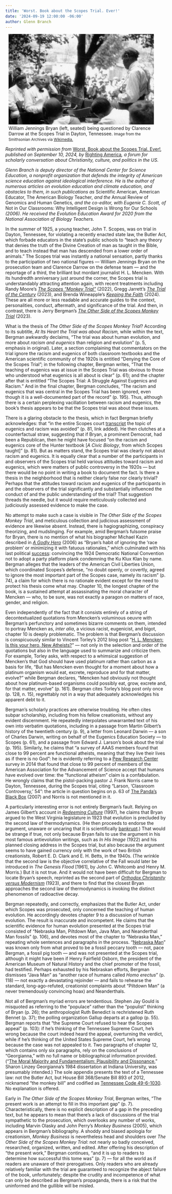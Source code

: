 ```yaml
---
title: 'Worst. Book about the Scopes Trial. Ever!'
date: '2024-09-19 12:00:00 -06:00'
author: Glenn Branch
---
```


<figure class="on-the-left-side" style="margin-top: 10px; margin-right: 40px; margin-bottom: 10px; margin-left: 10px;">
<img src="/uploads/2024/Branch_Worst_Book_600.jpg" alt="Bryan being questioned by Darrow"/>
<figcaption>William Jennings Bryan (left, seated) being questioned by Clarence Darrow at the Scopes Trial in Dayton, Tennessee. <small>Image from the Smithsonian Archives via <a href="https://commons.wikimedia.org/wiki/File:Tennessee_v._John_T._Scopes_Trial-_Outdoor_proceedings_on_July_20,_1925,_showing_William_Jennings_Bryan_and_Clarence_Darrow._(2_of_4_photos)_(2898243103)_crop.jpg"> Wikimedia.</a></small>
</figcaption>
</figure>

<p><i>Reprinted with permission from </i><a href=https://rightingamerica.net/worst-book-about-the-scopes-trial-ever/>Worst. Book about the Scopes Trial. Ever!</a><i>, published on September 10, 2024, by </i><a href="Righting America">Righting America</a><i>, a forum for scholarly conversation about Christianity, culture, and politics in the US.</i></p>

<p><i>Glenn Branch is deputy director of the National Center for Science Education, a nonprofit organization that defends the integrity of American science education against ideological interference. He is the author of numerous articles on evolution education and climate education, and obstacles to them, in such publications as </i>Scientific American, American Educator, The American Biology Teacher<i>, and the </i>Annual Review of Genomics and Human Genetics<i>, and the co-editor, with Eugenie C. Scott, of </i>Not in Our Classrooms: Why Intelligent Design is Wrong for Our Schools<i> (2006). He received the Evolution Education Award for 2020 from the National Association of Biology Teachers.</i></p>

<p>In the summer of 1925, a young teacher, John T. Scopes, was on trial in Dayton, Tennessee, for violating a recently enacted state law, the Butler Act, which forbade educators in the state&rsquo;s public schools to &ldquo;teach any theory that denies the truth of the Divine Creation of man as taught in the Bible, and to teach instead that man has descended from a lower order of animals.&rdquo; The Scopes trial was instantly a national sensation, partly thanks to the participation of two national figures &mdash; William Jennings Bryan on the prosecution team and Clarence Darrow on the defense team &mdash; and the reportage of a third, the brilliant but mordant journalist H. L. Mencken. With its hundredth anniversary just around the corner, the Scopes trial is understandably attracting attention again, with recent treatments including Randy Moore&rsquo;s <a href="https://www.bloomsbury.com/in/scopes-monkey-trial-9798216184171/"><em>The Scopes &ldquo;Monkey Trial&rdquo;</em></a> (2022), Gregg Jarrett&rsquo;s <a href="https://www.simonandschuster.com/books/The-Trial-of-the-Century/Gregg-Jarrett/9781982198572"><em>The Trial of the Century</em></a> (2023), and Brenda Wineapple&rsquo;s <a href="https://www.penguinrandomhouse.com/books/648098/keeping-the-faith-by-brenda-wineapple/"><em>Keeping the Faith</em></a> (2024). These are all more or less readable and accurate guides to the context, personalities, conduct, aftermath, and significance of the trial. And then, in contrast, there is Jerry Bergman&rsquo;s <a href="https://wipfandstock.com/9798385200887/the-other-side-of-the-scopes-monkey-trial/"><em>The Other Side of the Scopes Monkey Trial</em></a> (2023).</p>

<p>What is the thesis of <em>The Other Side of the Scopes Monkey Trial</em>? According to its subtitle, <em>At Its Heart the Trial was about Racism,</em> while within the text, Bergman awkwardly declaims, &ldquo;The trial was about human evolution, and more about <em>racism and eugenics</em> than religion and evolution&rdquo; (p. 5, emphasis in original). Later, a section complaining that commentators on the trial ignore the racism and eugenics of both classroom textbooks and the American scientific community of the 1920s is entitled &ldquo;Denying the Core of the Scopes Trial&rdquo;; in the following chapter, Bergman writes, &ldquo;That the teaching of eugenics was at issue in the Scopes Trial was obvious to those who understood what eugenics is all about is clear&rdquo; (p. 61); and the chapter after that is entitled &ldquo;The Scopes Trial: A Struggle Against Eugenics and Racism.&rdquo; And in the final chapter, Bergman concludes, &ldquo;The racism and eugenics that was central in the Scopes Trial has been ignored, even though it is a well-documented part of the record&rdquo; (p. 195). Thus, although there is a certain perplexing vacillation between racism and eugenics, the book&rsquo;s thesis appears to be that the Scopes trial was about these issues.</p>

<!--more-->

<p>There is a glaring obstacle to the thesis, which in fact Bergman briefly acknowledges: that &ldquo;in the entire Scopes court <a href="https://profjoecain.net/scopes-monkey-trial-1925-complete-trial-transcripts/">transcript</a> the topic of eugenics and racism was avoided&rdquo; (p. 81, link added). He then clutches at a counterfactual straw, suggesting that if Bryan, a prominent Democrat, had been a Republican, then he might have focused &ldquo;on the racism and eugenics core of the Hunter textbook [<em>A Civic Biology</em>, from which Scopes taught]&rdquo; (p. 81). But as matters stand, the Scopes trial was clearly not about racism and eugenics. It is equally clear that a number of the participants in and observers of the Scopes trial held various attitudes toward racism and eugenics, which were matters of public controversy in the 1920s &mdash; but there would be no point in writing a book to document the fact. Is there a thesis in the neighborhood that is neither clearly false nor clearly trivial? Perhaps that the attitudes toward racism and eugenics of the participants in and the observers of the trial significantly and substantially influenced the conduct of and the public understanding of the trial? That suggestion threads the needle, but it would require meticulously collected and judiciously assessed evidence to make the case.</p>

<p>No attempt to make such a case is visible in <em>The Other Side of the Scopes Monkey Trial</em>, and meticulous collection and judicious assessment of evidence are likewise absent. Instead, there is hagiographizing, conspiracy theorizing, and mudslinging. For example, amid Bergman&rsquo;s fulsome praise for Bryan, there is no mention of what his biographer Michael Kazin described in <a href="https://www.penguinrandomhouse.com/books/90625/a-godly-hero-by-michael-kazin/9780307424358/"><em>A Godly Hero</em></a> (2006) as &ldquo;Bryan&rsquo;s habit of ignoring the &lsquo;race problem&rsquo; or minimizing it with fatuous rationales,&rdquo; which culminated with his last political <a href="https://newrepublic.com/article/183009/craziest-convention-american-history">success</a>: convincing the 1924 Democratic National Convention not to adopt a party platform plank condemning the Ku Klux Klan by name. Bergman alleges that the leaders of the American Civil Liberties Union, which coordinated Scopes&rsquo;s defense, &ldquo;no doubt openly, or covertly, agreed to ignore the most important part of the Scopes case, namely its racism&rdquo; (p. 74), a claim for which there is no rationale evident except for the need to protect his thesis come what may. Chapter 10, the longest chapter of the book, is a sustained attempt at assassinating the moral character of Mencken &mdash; who, to be sure, was not exactly a paragon on matters of race, gender, and religion.</p>

<p>Even independently of the fact that it consists entirely of a string of decontextualized quotations from Mencken&rsquo;s voluminous oeuvre with Bergman&rsquo;s perfunctory and sometimes bizarre comments on them, intended to portray Mencken as,<em> inter alia</em>, a vicious racist, eugenicist, and bigot, chapter 10 is deeply problematic. The problem is that Bergman&rsquo;s discussion is conspicuously similar to Vincent Torley&rsquo;s 2012 blog post &ldquo;<a href="https://www.angelfire.com/linux/vjtorley/mencken.html">H. L. Mencken: Is this your hero, New Atheists?</a>&rdquo; &mdash; not only in the selection and order of the quotations but also in the language used to summarize and criticize them. For example, Torley asks, with respect to a whimsical suggestion of Mencken&rsquo;s that God should have used platinum rather than carbon as a basis for life, &ldquo;But has Mencken even thought for a moment about how a platinum organism would eat, excrete, reproduce and for that matter, evolve?&rdquo; while Bergman declares, &ldquo;Mencken had obviously not thought about how platinum-based organisms could possibly eat, grow, excrete and, for that matter, evolve&rdquo; (p. 161). Bergman cites Torley&rsquo;s blog post only once (p. 128, n. 15), regrettably not in a way that adequately acknowledges his apparent debt to it.</p>

<p>Bergman&rsquo;s scholarly practices are otherwise troubling. He often cites subpar scholarship, including from his fellow creationists, without any evident discernment. He repeatedly interpolates unwarranted text of his own into verbatim quotations, including in a passage from Martin Gilbert&rsquo;s history of the twentieth century (p. 9), a letter from Leonard Darwin &mdash; a son of Charles Darwin, writing on behalf of the Eugenics Education Society &mdash; to Scopes (p. 61), and a passage from Edward J. Larson&rsquo;s book about the trial (p. 195). Similarly, he claims that &ldquo;a survey of AAAS members found that close to 99 percent are functional atheists, meaning that they live their lives as if there is no God&rdquo;: he is evidently referring to a <a href="https://www.pewresearch.org/science/2015/07/23/an-elaboration-of-aaas-scientists-views/">Pew Research Center</a> survey in 2014 that found that close to 99 percent of members of the American Association for the Advancement of Science accept that humans have evolved over time: the &ldquo;functional atheism&rdquo; claim is a confabulation. He wrongly claims that the pistol-packing pastor J. Frank Norris came to Dayton, Tennessee, during the Scopes trial, citing &ldquo;Larson, &lsquo;Classroom Controversy,&rsquo; 54&rdquo;: the article in question begins on p. 63 of <a href="https://www.press.jhu.edu/books/title/9326/pandas-black-box">The Panda&rsquo;s Black Box</a> (2007) and Norris is not mentioned in it.</p>

<p>A particularly interesting error is not entirely Bergman&rsquo;s fault. Relying on James Gilbert&rsquo;s account in <a href="https://press.uchicago.edu/ucp/books/book/chicago/R/bo3615369.html"><em>Redeeming Culture</em></a> (1997), he claims that Bryan argued to the West Virginia legislature in 1923 that evolution is precluded by the second law of thermodynamics. (He then proceeds to endorse the argument, unaware or uncaring that it is scientifically <a href="https://evolution-outreach.biomedcentral.com/articles/10.1007/s12052-009-0195-3">bankrupt</a>.) That would be strange if true, not only because Bryan fails to use the argument in his most famous antievolution writings, such as <em>In His Image </em>(1922) and his planned closing address in the Scopes trial, but also because the argument seems to have gained currency only with the work of two British creationists, Robert E. D. Clark and E. H. Betts, in the 1940s. (The wrinkle that the second law is the objective correlative of the Fall would later be introduced in <em>The Genesis Flood</em> [1961], by John C. Whitcomb and Henry M. Morris.) But it is not true. And it would not have been difficult for Bergman to locate Bryan&rsquo;s speech, reprinted as the second part of <a href="https://archive.org/details/OrthodoxChristianityVersusModernism"><em>Orthodox Christanity versus Modernism</em></a> (1923), and there to find that the closest Bryan approaches the second law of thermodynamics is invoking the distinct phenomenon of radioactive decay. </p>

<p>Bergman repeatedly, and correctly, emphasizes that the Butler Act, under which Scopes was prosecuted, only concerned the teaching of human evolution. He accordingly devotes chapter 9 to a discussion of human evolution. The result is inaccurate and incompetent. He claims that the scientific evidence for human evolution presented at the Scopes trial consisted of &ldquo;Nebraska Man, Piltdown Man, Java Man, and Neanderthal Man fossils&rdquo; (p. 106), and devotes most of the chapter to &ldquo;Nebraska Man,&rdquo; repeating whole sentences and paragraphs in the process. &ldquo;<a href="https://magazine.atavist.com/curious-case-of-nebraska-man-william-jennings-bryan-scopes-trial-evolution-creationism/">Nebraska Man</a>&rdquo; was known only from what proved to be a fossil peccary tooth &mdash; not, pace Bergman, a fossil pig tooth &mdash; and was not presented at the Scopes trial, although it might have been if Henry Fairfield Osborn, the president of the American Museum of Natural History and the chief promoter of the fossil, had testified. Perhaps exhausted by his Nebraskan efforts, Bergman dismisses &ldquo;Java Man&rdquo; as &ldquo;another race of humans called <em>Homo erectus</em>&rdquo; (p. 118) &mdash; not exactly a devastating rejoinder &mdash; and fails to rehearse the standard, long-ago-refuted, creationist complaints about &ldquo;Piltdown Man&rdquo; (a never tremendously convincing hoax) and Neanderthals.</p>

<p>Not all of Bergman&rsquo;s myriad errors are tendentious. Stephen Jay Gould is misquoted as referring to the &ldquo;populace&rdquo; rather than the &ldquo;populist&rdquo; thinking of Bryan (p. 26); the anthropologist Ruth Benedict is rechristened Ruth Bennet (p. 37); the polling organization Gallup departs at a gallop (p. 55). Bergman reports that &ldquo;the Supreme Court refused to hear the Scopes appeal&rdquo; (p. 103): if he&rsquo;s thinking of the Tennessee Supreme Court, he&rsquo;s wrong because the court indeed heard the appeal, overturning the verdict, while if he&rsquo;s thinking of the United States Supreme Court, he&rsquo;s wrong because the case was not appealed to it. Two paragraphs of chapter 12, which contains only six paragraphs, rely on the conclusions of &ldquo;Georgianna,&rdquo; with no full name or bibliographical information provided. (&ldquo;<a href="https://www.proquest.com/openview/c8cd810026d7c7700ecda2d5ae839f8d/1?pq-origsite=gscholar&amp;cbl=18750&amp;diss=y">The Moral Majority and Fundamentalism: Plausibility and Dissonance</a>,&rdquo; Sharon Linzey Georgianna&rsquo;s 1984 dissertation at Indiana University, was presumably intended.) The sole appendix presents the text of a Tennessee law: not the Butler Act, but House Bill 368/Senate Bill 893 of 2012, nicknamed &ldquo;the monkey bill&rdquo; and codified as <a href="https://law.justia.com/codes/tennessee/2021/title-49/chapter-6/part-10/section-49-6-1030/">Tennessee Code 49-6-1030</a>. No explanation is offered.</p>

<p>Early in <em>The Other Side of the Scopes Monkey Trial</em>, Bergman writes, &ldquo;The present work is an attempt to fill in this important gap&rdquo; (p. 7). Characteristically, there is no explicit description of a gap in the preceding text, but he appears to mean that there&rsquo;s a lack of discussions of the trial sympathetic to the prosecution, which overlooks any number of works, including Marvin Olasky and John Perry&rsquo;s <em>Monkey Business</em> (2005), which appears in Bergman&rsquo;s bibliography. A shoddy and biased apologia for creationism, <em>Monkey Business</em> is nevertheless head and shoulders over <em>The Other Side of the Scopes Monkey Trial</em>: not nearly so badly conceived, researched, organized, written, and edited. After offering his description of &ldquo;the present work,&rdquo; Bergman continues, &ldquo;and it is up to readers to determine how successful this tome was&rdquo; (p. 7) &mdash; for all the world as if readers are unaware of their prerogatives. Only readers who are already relatively familiar with the trial are guaranteed to recognize the abject failure of the book, unfortunately; despite the crudity and incompetence of what can only be described as Bergman&rsquo;s propaganda, there is a risk that the uninformed and the gullible will be misled.</p>
